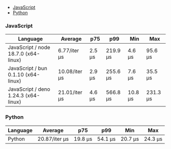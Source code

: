 <script src="https://cdn.jsdelivr.net/npm/apexcharts"></script>
- [JavaScript](#nanoid-javascript)
- [Python](#nanoid-python)

### <a name="nanoid-javascript">JavaScript</a>

| Language                             | Average       | p75    | p99      | Min     | Max      |
| ------------------------------------ | ------------- | ------ | -------- | ------- | -------- |
| JavaScript / node 18.7.0 (x64-linux) | 6.77/iter µs  | 2.5 µs | 219.9 µs | 4.6 µs  | 95.6 µs  |
| JavaScript / bun 0.1.10 (x64-linux)  | 10.08/iter µs | 2.9 µs | 255.6 µs | 7.6 µs  | 35.5 µs  |
| JavaScript / deno 1.24.3 (x64-linux) | 21.01/iter µs | 4.6 µs | 566.8 µs | 10.8 µs | 231.3 µs |


<div id="chart-36"></div>
<script>
new ApexCharts(document.querySelector('#chart-36'), {"chart":{"height":320,"type":"bar","toolbar":{"show":true},"animations":{"enabled":true}},"series":[{"name":"nanoid","data":[{"x":"JavaScript / deno 1.24.3 (x64-linux)","y":21006.07},{"x":"JavaScript / bun 0.1.10 (x64-linux)","y":10075.06},{"x":"JavaScript / node 18.7.0 (x64-linux)","y":6766.03}]}],"stroke":{"width":1,"curve":"straight"},"legend":{"show":false},"xaxis":{"type":"category","labels":{"show":true},"tooltip":{"enabled":false}},"plotOptions":{"bar":{"distributed":true}}}).render()
</script>

### <a name="nanoid-python">Python</a>

| Language | Average       | p75     | p99     | Min     | Max     |
| -------- | ------------- | ------- | ------- | ------- | ------- |
| Python   | 20.87/iter µs | 19.8 µs | 54.1 µs | 20.7 µs | 24.3 µs |


<div id="chart-37"></div>
<script>
new ApexCharts(document.querySelector('#chart-37'), {"chart":{"height":320,"type":"bar","toolbar":{"show":true},"animations":{"enabled":true}},"series":[{"name":"nanoid","data":[{"x":"Python","y":20869.08}]}],"stroke":{"width":1,"curve":"straight"},"legend":{"show":false},"xaxis":{"type":"category","labels":{"show":true},"tooltip":{"enabled":false}},"plotOptions":{"bar":{"distributed":true}}}).render()
</script>

